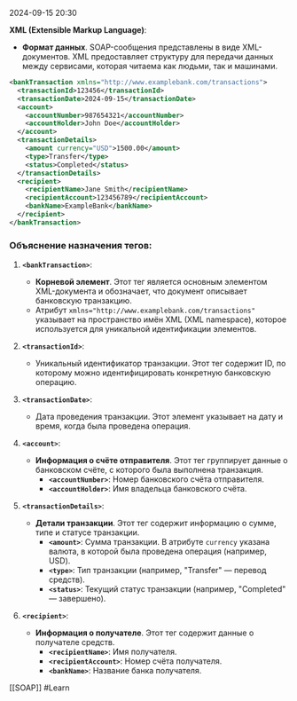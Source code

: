  2024-09-15 20:30

**XML (Extensible Markup Language)**:

- **Формат данных**. SOAP-сообщения представлены в виде XML-документов. XML предоставляет структуру для передачи данных между сервисами, которая читаема как людьми, так и машинами.

```xml
<bankTransaction xmlns="http://www.examplebank.com/transactions">
  <transactionId>123456</transactionId>
  <transactionDate>2024-09-15</transactionDate>
  <account>
    <accountNumber>987654321</accountNumber>
    <accountHolder>John Doe</accountHolder>
  </account>
  <transactionDetails>
    <amount currency="USD">1500.00</amount>
    <type>Transfer</type>
    <status>Completed</status>
  </transactionDetails>
  <recipient>
    <recipientName>Jane Smith</recipientName>
    <recipientAccount>123456789</recipientAccount>
    <bankName>ExampleBank</bankName>
  </recipient>
</bankTransaction>
```
### Объяснение назначения тегов:

1. **`<bankTransaction>`**:
    
    - **Корневой элемент**. Этот тег является основным элементом XML-документа и обозначает, что документ описывает банковскую транзакцию.
    - Атрибут `xmlns="http://www.examplebank.com/transactions"` указывает на пространство имён XML (XML namespace), которое используется для уникальной идентификации элементов.
2. **`<transactionId>`**:
    
    - Уникальный идентификатор транзакции. Этот тег содержит ID, по которому можно идентифицировать конкретную банковскую операцию.
3. **`<transactionDate>`**:
    
    - Дата проведения транзакции. Этот элемент указывает на дату и время, когда была проведена операция.
4. **`<account>`**:
    
    - **Информация о счёте отправителя**. Этот тег группирует данные о банковском счёте, с которого была выполнена транзакция.
        - **`<accountNumber>`**: Номер банковского счёта отправителя.
        - **`<accountHolder>`**: Имя владельца банковского счёта.
5. **`<transactionDetails>`**:
    
    - **Детали транзакции**. Этот тег содержит информацию о сумме, типе и статусе транзакции.
        - **`<amount>`**: Сумма транзакции. В атрибуте `currency` указана валюта, в которой была проведена операция (например, USD).
        - **`<type>`**: Тип транзакции (например, "Transfer" — перевод средств).
        - **`<status>`**: Текущий статус транзакции (например, "Completed" — завершено).
6. **`<recipient>`**:
    
    - **Информация о получателе**. Этот тег содержит данные о получателе средств.
        - **`<recipientName>`**: Имя получателя.
        - **`<recipientAccount>`**: Номер счёта получателя.
        - **`<bankName>`**: Название банка получателя.

[[SOAP]]
#Learn